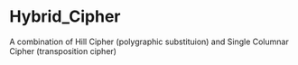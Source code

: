 # Hybrid_Cipher
A combination of Hill Cipher (polygraphic substituion) and Single Columnar Cipher (transposition cipher)
